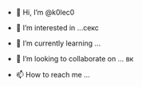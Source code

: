 - 👋 Hi, I’m @k0lec0
- 👀 I’m interested in ...секс
- 🌱 I’m currently learning ...
- 💞️ I’m looking to collaborate on ...
вк

- 📫 How to reach me ...

<!---
k0lec0/k0lec0 is a ✨ special ✨ repository because its `README.md` (this file) appears on your GitHub profile.
You can click the Preview link to take a look at your changes.
--->

